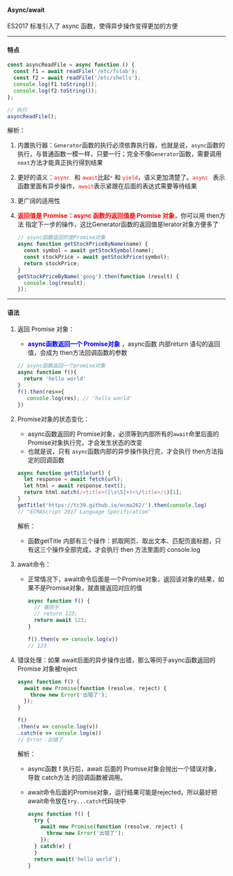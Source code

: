 #### Async/await

ES2017 标准引入了 async 函数，使得异步操作变得更加的方便

---

#### 特点

```javascript
const asyncReadFile = async function () {
  const f1 = await readFile('/etc/fstab');
  const f2 = await readFile('/etc/shells');
  console.log(f1.toString());
  console.log(f2.toString());
};

// 执行
asyncReadFile();
```

解析：

1. 内置执行器：`Generator`函数的执行必须依靠执行器，也就是说，`async`函数的执行，与普通函数一模一样，只要一行；完全不像`Generator`函数，需要调用`next`方法才能真正执行得到结果

2. 更好的语义：<font style="color:red">`async `</font> 和 <font style="color:red">`await`</font>比起<font style="color:red">`*`</font> 和 <font style="color:red">`yield`</font>，语义更加清楚了。<font style="color:red">`async `</font> 表示函数里面有异步操作，<font style="color:red">`await`</font>表示紧跟在后面的表达式需要等待结果

3. 更广阔的适用性

4. <font style="color:red">**返回值是 Promise：async 函数的返回值是 Promise 对象**</font>，你可以用 then方法 指定下一步的操作，这比Generator函数的返回值是Ierator对象方便多了

   ```javascript
   // async函数返回的是Promise对象
   async function getStockPriceByName(name) {
     const symbol = await getStockSymbol(name);
     const stockPrice = await getStockPrice(symbol);
     return stockPrice;
   }
   getStockPriceByName('goog').then(function (result) {
     console.log(result);
   });
   ```

   

---

#### 语法

1. 返回 Promise 对象：

   + <font style="color:blue">**async函数返回一个 Promise对象** </font>，async函数 内部return 语句的返回值，会成为 then方法回调函数的参数

   ```javascript
   // async函数返回一个promise对象
   async function f(){
     return 'hello world'
   }
   f().then(res=>{
      console.log(res); // 'hello world' 
   })
   ```

   

2. Promise对象的状态变化：

   + async函数返回的 Promise对象，必须等到内部所有的`await`命里后面的Promise对象执行完，才会发生状态的改变
   + 也就是说，只有 `async`函数内部的异步操作执行完，才会执行 then方法指定的回调函数

   ```javascript
   async function getTitle(url) {
     let response = await fetch(url);
     let html = await response.text();
     return html.match(/<title>([\s\S]+)<\/title>/i)[1];
   }
   getTitle('https://tc39.github.io/ecma262/').then(console.log)
   // "ECMAScript 2017 Language Specification"
   ```

   解析：

   + 函数getTitle 内部有三个操作：抓取网页、取出文本、匹配页面标题，只有这三个操作全部完成，才会执行 then 方法里面的 console.log

3. await命令：

   + 正常情况下，await命令后面是一个Promise对象，返回该对象的结果，如果不是Promise对象，就直接返回对应的值

     ```javascript
     async function f() {
       // 等同于
       // return 123;
       return await 123;
     }
     
     f().then(v => console.log(v))
     // 123
     ```

     

4. 错误处理：如果 await后面的异步操作出错，那么等同于async函数返回的 Promise 对象被reject

   ```javascript
   async function f() {
     await new Promise(function (resolve, reject) {
       throw new Error('出错了');
     });
   }
   
   f()
   .then(v => console.log(v))
   .catch(e => console.log(e))
   // Error：出错了
   ```

   解析：

   + async函数 f 执行后，await 后面的 Promise对象会抛出一个错误对象，导致 catch方法 的回调函数被调用。

   + await命令后面的Promise对象，运行结果可能是rejected，所以最好把await命令放在`try...catch`代码块中

     ```javascript
     async function f() {
       try {
         await new Promise(function (resolve, reject) {
           throw new Error('出错了');
         });
       } catch(e) {
       }
       return await('hello world');
     }
     ```

